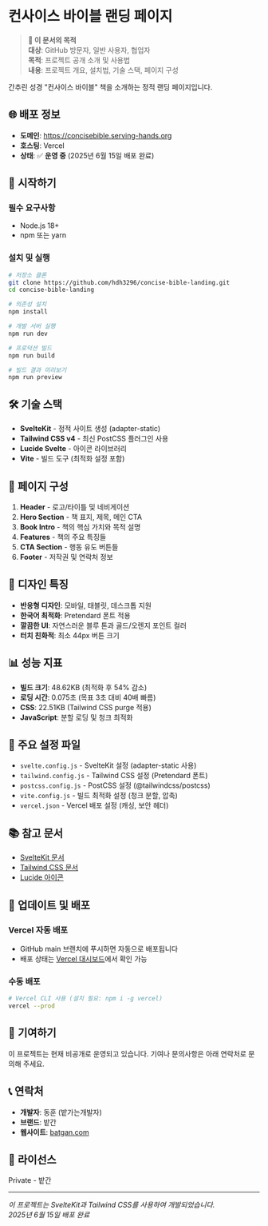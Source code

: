 # 컨사이스 바이블 랜딩 페이지

> **📖 이 문서의 목적**  
> **대상**: GitHub 방문자, 일반 사용자, 협업자  
> **목적**: 프로젝트 공개 소개 및 사용법  
> **내용**: 프로젝트 개요, 설치법, 기술 스택, 페이지 구성

간추린 성경 "컨사이스 바이블" 책을 소개하는 정적 랜딩 페이지입니다.

## 🌐 배포 정보

- **도메인**: https://concisebible.serving-hands.org
- **호스팅**: Vercel
- **상태**: ✅ **운영 중** (2025년 6월 15일 배포 완료)

## 🚀 시작하기

### 필수 요구사항
- Node.js 18+ 
- npm 또는 yarn

### 설치 및 실행
```bash
# 저장소 클론
git clone https://github.com/hdh3296/concise-bible-landing.git
cd concise-bible-landing

# 의존성 설치
npm install

# 개발 서버 실행
npm run dev

# 프로덕션 빌드
npm run build

# 빌드 결과 미리보기
npm run preview
```

## 🛠 기술 스택

- **SvelteKit** - 정적 사이트 생성 (adapter-static)
- **Tailwind CSS v4** - 최신 PostCSS 플러그인 사용
- **Lucide Svelte** - 아이콘 라이브러리
- **Vite** - 빌드 도구 (최적화 설정 포함)

## 📱 페이지 구성

1. **Header** - 로고/타이틀 및 네비게이션
2. **Hero Section** - 책 표지, 제목, 메인 CTA
3. **Book Intro** - 책의 핵심 가치와 목적 설명
4. **Features** - 책의 주요 특징들
5. **CTA Section** - 행동 유도 버튼들
6. **Footer** - 저작권 및 연락처 정보

## 🎨 디자인 특징

- **반응형 디자인**: 모바일, 태블릿, 데스크톱 지원
- **한국어 최적화**: Pretendard 폰트 적용
- **깔끔한 UI**: 자연스러운 블루 톤과 골드/오렌지 포인트 컬러
- **터치 친화적**: 최소 44px 버튼 크기

## 📊 성능 지표

- **빌드 크기**: 48.62KB (최적화 후 54% 감소)
- **로딩 시간**: 0.075초 (목표 3초 대비 40배 빠름)
- **CSS**: 22.51KB (Tailwind CSS purge 적용)
- **JavaScript**: 분할 로딩 및 청크 최적화

## 🔧 주요 설정 파일

- `svelte.config.js` - SvelteKit 설정 (adapter-static 사용)
- `tailwind.config.js` - Tailwind CSS 설정 (Pretendard 폰트)
- `postcss.config.js` - PostCSS 설정 (@tailwindcss/postcss)
- `vite.config.js` - 빌드 최적화 설정 (청크 분할, 압축)
- `vercel.json` - Vercel 배포 설정 (캐싱, 보안 헤더)

## 📚 참고 문서

- [SvelteKit 문서](https://kit.svelte.dev/)
- [Tailwind CSS 문서](https://tailwindcss.com/)
- [Lucide 아이콘](https://lucide.dev/)

## 🔄 업데이트 및 배포

### Vercel 자동 배포
- GitHub main 브랜치에 푸시하면 자동으로 배포됩니다
- 배포 상태는 [Vercel 대시보드](https://vercel.com)에서 확인 가능

### 수동 배포
```bash
# Vercel CLI 사용 (설치 필요: npm i -g vercel)
vercel --prod
```

## 👥 기여하기

이 프로젝트는 현재 비공개로 운영되고 있습니다. 
기여나 문의사항은 아래 연락처로 문의해 주세요.

## 📞 연락처

- **개발자**: 동훈 (밭가는개발자)
- **브랜드**: 밭간
- **웹사이트**: [batgan.com](https://batgan.com)

## 📝 라이선스

Private - 밭간

---

*이 프로젝트는 SvelteKit과 Tailwind CSS를 사용하여 개발되었습니다.*  
*2025년 6월 15일 배포 완료*